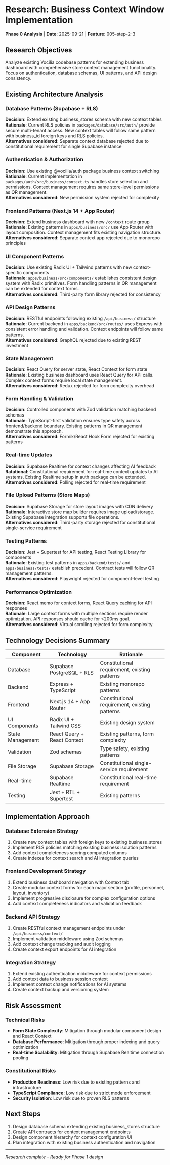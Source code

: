 # Research: Business Context Window Implementation

**Phase 0 Analysis** | **Date**: 2025-09-21 | **Feature**: 005-step-2-3

## Research Objectives
Analyze existing Vocilia codebase patterns for extending business dashboard with comprehensive store context management functionality. Focus on authentication, database schemas, UI patterns, and API design consistency.

## Existing Architecture Analysis

### Database Patterns (Supabase + RLS)
**Decision**: Extend existing business_stores schema with new context tables  
**Rationale**: Current RLS policies in `packages/database/src/auth/` provide secure multi-tenant access. New context tables will follow same pattern with business_id foreign keys and RLS policies.  
**Alternatives considered**: Separate context database rejected due to constitutional requirement for single Supabase instance

### Authentication & Authorization  
**Decision**: Use existing @vocilia/auth package business context switching  
**Rationale**: Current implementation in `packages/auth/src/business/context.ts` handles store selection and permissions. Context management requires same store-level permissions as QR management.  
**Alternatives considered**: New permission system rejected for complexity

### Frontend Patterns (Next.js 14 + App Router)
**Decision**: Extend business dashboard with new `/context` route group  
**Rationale**: Existing patterns in `apps/business/src/` use App Router with layout composition. Context management fits existing navigation structure.  
**Alternatives considered**: Separate context app rejected due to monorepo principles

### UI Component Patterns
**Decision**: Use existing Radix UI + Tailwind patterns with new context-specific components  
**Rationale**: `apps/business/src/components/` establishes consistent design system with Radix primitives. Form handling patterns in QR management can be extended for context forms.  
**Alternatives considered**: Third-party form library rejected for consistency

### API Design Patterns
**Decision**: RESTful endpoints following existing `/api/business/` structure  
**Rationale**: Current backend in `apps/backend/src/routes/` uses Express with consistent error handling and validation. Context endpoints will follow same patterns.  
**Alternatives considered**: GraphQL rejected due to existing REST investment

### State Management
**Decision**: React Query for server state, React Context for form state  
**Rationale**: Existing business dashboard uses React Query for API calls. Complex context forms require local state management.  
**Alternatives considered**: Redux rejected for form complexity overhead

### Form Handling & Validation
**Decision**: Controlled components with Zod validation matching backend schemas  
**Rationale**: TypeScript-first validation ensures type safety across frontend/backend boundary. Existing patterns in QR management demonstrate this approach.  
**Alternatives considered**: Formik/React Hook Form rejected for existing patterns

### Real-time Updates
**Decision**: Supabase Realtime for context changes affecting AI feedback  
**Ratational**: Constitutional requirement for real-time context updates to AI systems. Existing Realtime setup in auth package can be extended.  
**Alternatives considered**: Polling rejected for real-time requirement

### File Upload Patterns (Store Maps)
**Decision**: Supabase Storage for store layout images with CDN delivery  
**Rationale**: Interactive store map builder requires image upload/storage. Existing Supabase integration supports file operations.  
**Alternatives considered**: Third-party storage rejected for constitutional single-service requirement

### Testing Patterns
**Decision**: Jest + Supertest for API testing, React Testing Library for components  
**Rationale**: Existing test patterns in `apps/backend/tests/` and `apps/business/tests/` establish precedent. Contract tests will follow QR management patterns.  
**Alternatives considered**: Playwright rejected for component-level testing

### Performance Optimization
**Decision**: React.memo for context forms, React Query caching for API responses  
**Rationale**: Large context forms with multiple sections require render optimization. API responses should cache for <200ms goal.  
**Alternatives considered**: Virtual scrolling rejected for form complexity

## Technology Decisions Summary

| Component | Technology | Rationale |
|-----------|------------|-----------|
| Database | Supabase PostgreSQL + RLS | Constitutional requirement, existing patterns |
| Backend | Express + TypeScript | Existing monorepo patterns |
| Frontend | Next.js 14 + App Router | Constitutional requirement, existing patterns |
| UI Components | Radix UI + Tailwind CSS | Existing design system |
| State Management | React Query + React Context | Existing patterns, form complexity |
| Validation | Zod schemas | Type safety, existing patterns |
| File Storage | Supabase Storage | Constitutional single-service requirement |
| Real-time | Supabase Realtime | Constitutional real-time requirement |
| Testing | Jest + RTL + Supertest | Existing patterns |

## Implementation Approach

### Database Extension Strategy
1. Create new context tables with foreign keys to existing business_stores
2. Implement RLS policies matching existing business isolation patterns
3. Add context completeness scoring computed columns
4. Create indexes for context search and AI integration queries

### Frontend Development Strategy  
1. Extend business dashboard navigation with Context tab
2. Create modular context forms for each major section (profile, personnel, layout, inventory)
3. Implement progressive disclosure for complex configuration options
4. Add context completeness indicators and validation feedback

### Backend API Strategy
1. Create RESTful context management endpoints under `/api/business/context/`
2. Implement validation middleware using Zod schemas
3. Add context change tracking and audit logging
4. Create context export endpoints for AI integration

### Integration Strategy
1. Extend existing authentication middleware for context permissions
2. Add context data to business session context
3. Implement context change notifications for AI systems
4. Create context backup and versioning system

## Risk Assessment

### Technical Risks
- **Form State Complexity**: Mitigation through modular component design and React Context
- **Database Performance**: Mitigation through proper indexing and query optimization  
- **Real-time Scalability**: Mitigation through Supabase Realtime connection pooling

### Constitutional Risks
- **Production Readiness**: Low risk due to existing patterns and infrastructure
- **TypeScript Compliance**: Low risk due to strict mode enforcement
- **Security Isolation**: Low risk due to proven RLS patterns

## Next Steps
1. Design database schema extending existing business_stores structure
2. Create API contracts for context management endpoints  
3. Design component hierarchy for context configuration UI
4. Plan integration with existing business authentication and navigation

---
*Research complete - Ready for Phase 1 design*